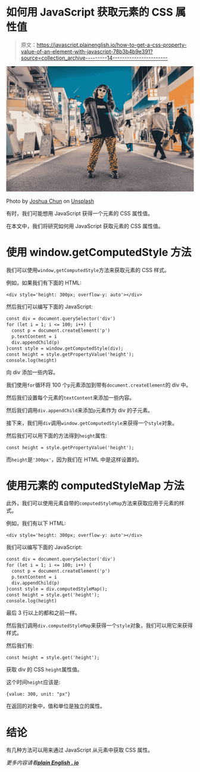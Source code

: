 # 如何用 JavaScript 获取元素的 CSS 属性值

> 原文：<https://javascript.plainenglish.io/how-to-get-a-css-property-value-of-an-element-with-javascript-78b3b4b9e391?source=collection_archive---------14----------------------->

![](img/9ebf3824da26865f7200ddc480d9b101.png)

Photo by [Joshua Chun](https://unsplash.com/@joshuachun?utm_source=medium&utm_medium=referral) on [Unsplash](https://unsplash.com?utm_source=medium&utm_medium=referral)

有时，我们可能想用 JavaScript 获得一个元素的 CSS 属性值。

在本文中，我们将研究如何用 JavaScript 获取元素的 CSS 属性值。

# 使用 window.getComputedStyle 方法

我们可以使用`window,getComputedStyle`方法来获取元素的 CSS 样式。

例如，如果我们有下面的 HTML:

```
<div style='height: 300px; overflow-y: auto'></div>
```

然后我们可以编写下面的 JavaScript:

```
const div = document.querySelector('div')
for (let i = 1; i <= 100; i++) {
  const p = document.createElement('p')
  p.textContent = i
  div.appendChild(p)
}const style = window.getComputedStyle(div);
const height = style.getPropertyValue('height');
console.log(height)
```

向 div 添加一些内容。

我们使用`for`循环将 100 个`p`元素添加到带有`document.createElement`的 div 中。

然后我们设置每个元素的`textContent`来添加一些内容。

然后我们调用`div.appendChild`来添加`p`元素作为 div 的子元素。

接下来，我们用`div`调用`window.getComputedStyle`来获得一个`style`对象。

然后我们可以用下面的方法得到`height`属性:

```
const height = style.getPropertyValue('height');
```

而`height`是`'300px'`，因为我们在 HTML 中是这样设置的。

# 使用元素的 computedStyleMap 方法

此外，我们可以使用元素自带的`computedStyleMap`方法来获取应用于元素的样式。

例如，我们有以下 HTML:

```
<div style='height: 300px; overflow-y: auto'></div>
```

我们可以编写下面的 JavaScript:

```
const div = document.querySelector('div')
for (let i = 1; i <= 100; i++) {
  const p = document.createElement('p')
  p.textContent = i
  div.appendChild(p)
}const style = div.computedStyleMap();
const height = style.get('height');
console.log(height)
```

最后 3 行以上的都和之前一样。

然后我们调用`div.computedStyleMap`来获得一个`style`对象，我们可以用它来获得样式。

然后我们有:

```
const height = style.get('height');
```

获取 div 的 CSS `height`属性值。

这个时间`height`应该是:

```
{value: 300, unit: "px"}
```

在返回的对象中，值和单位是独立的属性。

# 结论

有几种方法可以用来通过 JavaScript 从元素中获取 CSS 属性。

*更多内容请看*[***plain English . io***](http://plainenglish.io)